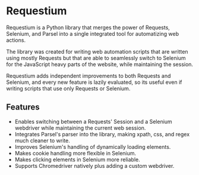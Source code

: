 Requestium
========
Requestium is a Python library that merges the power of Requests, Selenium, and Parsel into a single integrated tool for automatizing web actions.

The library was created for writing web automation scripts that are written using mostly Requests but that are able to seamlessly switch to Selenium for the JavaScript heavy parts of the website, while maintaining the session.

Requestium adds independent improvements to both Requests and Selenium, and every new feature is lazily evaluated, so its useful even if writing scripts that use only Requests or Selenium.

## Features
- Enables switching between a Requests' Session and a Selenium webdriver while maintaining the current web session.
- Integrates Parsel's parser into the library, making xpath, css, and regex much cleaner to write.
- Improves Selenium's handling of dynamically loading elements.
- Makes cookie handling more flexible in Selenium.
- Makes clicking elements in Selenium more reliable.
- Supports Chromedriver natively plus adding a custom webdriver.
